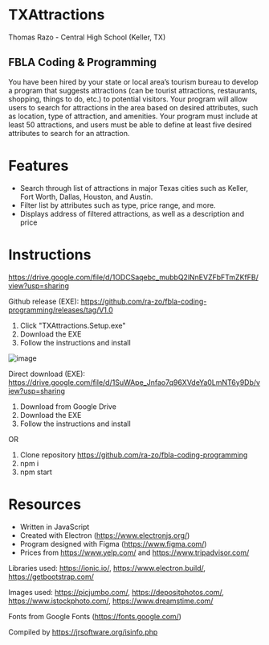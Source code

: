 # TXAttractions

Thomas Razo - Central High School (Keller, TX)

## FBLA Coding & Programming

You have been hired by your state or local area’s tourism bureau to develop a program that suggests attractions (can be tourist attractions, restaurants, shopping, things to do, etc.) to potential visitors. Your program will allow users to search for attractions in the area based on desired attributes, such as location, type of attraction, and amenities. Your program must include at least 50 attractions, and users must be able to define at least five desired attributes to search for an attraction.

# Features

- Search through list of attractions in major Texas cities such as Keller, Fort Worth, Dallas, Houston, and Austin.
- Filter list by attributes such as type, price range, and more.
- Displays address of filtered attractions, as well as a description and price

# Instructions

https://drive.google.com/file/d/1ODCSaqebc_mubbQ2lNnEVZFbFTmZKfFB/view?usp=sharing

Github release (EXE): https://github.com/ra-zo/fbla-coding-programming/releases/tag/V1.0

1. Click "TXAttractions.Setup.exe"
2. Download the EXE
3. Follow the instructions and install

![image](https://user-images.githubusercontent.com/66813930/159623140-4e0d76e9-65dc-4d3c-9c13-098b9ec9b911.png)


Direct download (EXE): https://drive.google.com/file/d/1SuWApe_Jnfao7q96XVdeYa0LmNT6y9Db/view?usp=sharing

1. Download from Google Drive
2. Download the EXE
3. Follow the instructions and install

OR

1. Clone repository https://github.com/ra-zo/fbla-coding-programming
2. npm i
3. npm start

# Resources

- Written in JavaScript
- Created with Electron (https://www.electronjs.org/)
- Program designed with Figma (https://www.figma.com/)
- Prices from https://www.yelp.com/ and https://www.tripadvisor.com/

Libraries used: https://ionic.io/, https://www.electron.build/, https://getbootstrap.com/

Images used: https://picjumbo.com/, https://depositphotos.com/, https://www.istockphoto.com/, https://www.dreamstime.com/

Fonts from Google Fonts (https://fonts.google.com/)

Compiled by https://jrsoftware.org/isinfo.php
